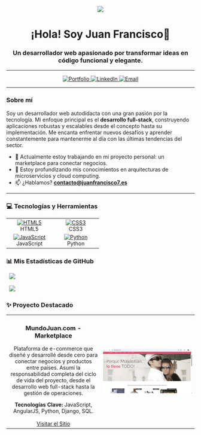 
<div id="header" align="center">
  <img src="https://media.giphy.com/media/M9gbBd9nbDrOTu1Mqx/giphy.gif" width="100"/>
  <h1 align="center">¡Hola! Soy Juan Francisco👋</h1>
  <h3 align="center">Un desarrollador web apasionado por transformar ideas en código funcional y elegante.</h3>
</div>


<hr/>

<div align="center">
  <a href="https://www.juanfranciscobencomochacin.com/" target="_blank">
    <img src="https://img.shields.io/badge/Mi%20Portfolio-Web-blue?style=for-the-badge&logo=google-chrome&logoColor=white" alt="Portfolio">
  </a>
  <a href="www.linkedin.com/in/juan-francisco-bencomo-chacin-9aa261225" target="_blank">
    <img src="https://img.shields.io/badge/LinkedIn-0077B5?style=for-the-badge&logo=linkedin&logoColor=white" alt="LinkedIn">
  </a>
  <a href="mailto:contacto@juanfrancisco7.es">
    <img src="https://img.shields.io/badge/Email-D14836?style=for-the-badge&logo=gmail&logoColor=white" alt="Email">
  </a>
</div>

---

### Sobre mí

Soy un desarrollador web autodidacta con una gran pasión por la tecnología. Mi enfoque principal es el **desarrollo full-stack**, construyendo aplicaciones robustas y escalables desde el concepto hasta su implementación. Me encanta enfrentar nuevos desafíos y aprender constantemente para mantenerme al día con las últimas tendencias del sector.

- 🔭 Actualmente estoy trabajando en mi proyecto personal: un marketplace para conectar negocios.
- 🌱 Estoy profundizando mis conocimientos en arquitecturas de microservicios y cloud computing.
- 📫 ¿Hablamos? **contacto@juanfrancisco7.es**

---

### 💻 Tecnologías y Herramientas

<table align="center">
  <tr>
    <td align="center" width="110">
      <a href="https://developer.mozilla.org/en-US/docs/Glossary/HTML5">
        <img src="https://raw.githubusercontent.com/danielcranney/readme-generator/main/public/icons/skills/html5-colored.svg" width="48" height="48" alt="HTML5" />
      </a>
      <br>HTML5
    </td>
    <td align="center" width="110">
      <a href="https://www.w3.org/TR/CSS/">
        <img src="https://raw.githubusercontent.com/danielcranney/readme-generator/main/public/icons/skills/css3-colored.svg" width="48" height="48" alt="CSS3" />
      </a>
      <br>CSS3
    </td>
  </tr>
  <tr>
    <td align="center" width="110">
      <a href="https://developer.mozilla.org/en-US/docs/Web/JavaScript">
        <img src="https://raw.githubusercontent.com/danielcranney/readme-generator/main/public/icons/skills/javascript-colored.svg" width="48" height="48" alt="JavaScript" />
      </a>
      <br>JavaScript
    </td>
    <td align="center" width="110">
      <a href="https://www.python.org/">
        <img src="https://raw.githubusercontent.com/danielcranney/readme-generator/main/public/icons/skills/python-colored.svg" width="48" height="48" alt="Python" />
      </a>
      <br>Python
    </td>
  </tr>
</table>

### 📊 Mis Estadísticas de GitHub

<p align="center">

  <img height="180em" src="https://github-readme-stats.vercel.app/api?username=Juanfrancisco7&show_icons=true&theme=tokyonight&include_all_commits=true&count_private=true"/>

  <img height="180em" src="https://github-readme-stats.vercel.app/api/top-langs/?username=Juanfrancisco7&layout=compact&langs_count=8&theme=tokyonight"/>

</p>

### ✨ Proyecto Destacado

<table>
<tr>
<td width="50%">
<h3 align="center">MundoJuan.com - Marketplace</h3>
<div align="center">
<p>Plataforma de e-commerce que diseñé y desarrollé desde cero para conectar negocios y productos entre países. Asumí la responsabilidad completa del ciclo de vida del proyecto, desde el desarrollo web full-stack hasta la gestión de operaciones.</p>
<strong>Tecnologías Clave:</strong> JavaScript, AngularJS, Python, Django, SQL.
<br><br>
<a href="http://www.mundojuan.com" target="_blank">Visitar el Sitio</a>
</div>
</td>
<td width="50%">
<a href="http://www.mundojuan.com" target="_blank">
<img src="https://raw.githubusercontent.com/Juanfrancisco7/Juanfrancisco7/main/Captura%20de%20pantalla%202025-09-19%20175655.png" alt="Preview MundoJuan">
</a>
</td>
</tr>
</table>

